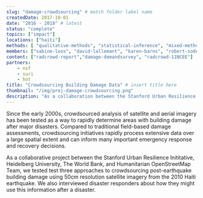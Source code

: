 ```yaml
---
slug: "damage-crowdsourcing" # match folder label name
createdDate: 2017-10-01
date: "2016 - 2018" # latest 
status: "complete"
topics: ["impact"]
locations: ["haiti"]
methods: [ "qualitative-methods", "statistical-inference", "mixed-methods", "surveys"]
members: ["sabine-loos", "david-lallemant", "karen-barns", "robert-soden", "gitanjali-bhattacharjee", "melanie-eckle", "benjamin-herfort"] # insert your slug 
content: ["radcrowd-report","damage-demandsurvey", "radcrowd-11NCEE"]
partners: 
    - nsf
    - suri
    - hot
title: "Crowdsourcing Building Damage Data" # insert title here
thumbnail: "/img/proj-damage-crowdsourcing.png"
description: "As a collaboration between the Stanford Urban Resilience Inititative, Heidelberg University, The World Bank, and Humanitarian OpenStreetMap Team, this project compares three approaches to crowdsourcing building damage data using satellite imagery to inform disaster response decisions." # insert a one sentence description here
---
```

Since the early 2000s, crowdsourced analysis of satellite and aerial imagery has been tested as a way to rapidly determine areas with building damage after major disasters. Compared to traditional field-based damage assessments, crowdsourcing initiatives rapidly process extensive data over a large spatial extent and can inform many important emergency response and recovery decisions.

 As a collaborative project between the Stanford Urban Resilience Inititative, Heidelberg University, The World Bank, and Humanitarian OpenStreetMap Team, we tested test three approaches to crowdsourcing post-earthquake building damage using 50cm resolution satellite imagery from the 2010 Haiti earthquake. We also interviewed disaster responders about how they might use this information after a disaster.